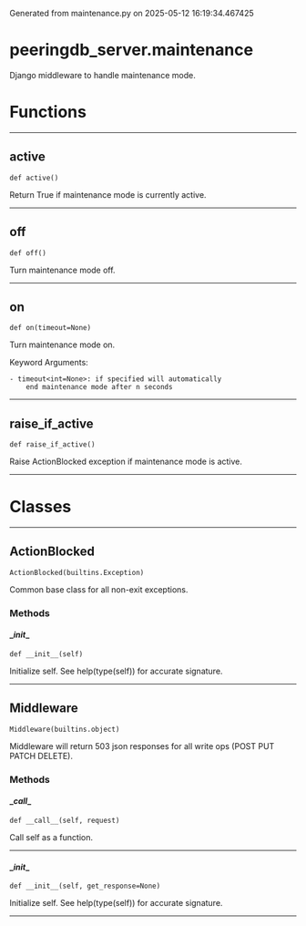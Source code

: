 Generated from maintenance.py on 2025-05-12 16:19:34.467425

# peeringdb_server.maintenance

Django middleware to handle maintenance mode.

# Functions
---

## active
`def active()`

Return True if maintenance mode is currently active.

---
## off
`def off()`

Turn maintenance mode off.

---
## on
`def on(timeout=None)`

Turn maintenance mode on.

Keyword Arguments:

    - timeout<int=None>: if specified will automatically
        end maintenance mode after n seconds

---
## raise_if_active
`def raise_if_active()`

Raise ActionBlocked exception if maintenance mode is active.

---
# Classes
---

## ActionBlocked

```
ActionBlocked(builtins.Exception)
```

Common base class for all non-exit exceptions.


### Methods

#### \__init__
`def __init__(self)`

Initialize self.  See help(type(self)) for accurate signature.

---

## Middleware

```
Middleware(builtins.object)
```

Middleware will return 503 json responses for all write
ops (POST PUT PATCH DELETE).


### Methods

#### \__call__
`def __call__(self, request)`

Call self as a function.

---
#### \__init__
`def __init__(self, get_response=None)`

Initialize self.  See help(type(self)) for accurate signature.

---
